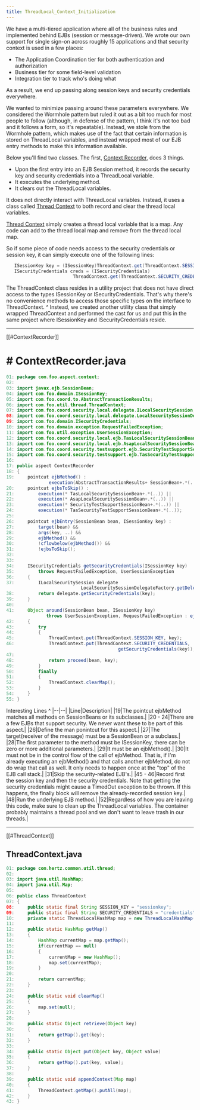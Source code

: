 ```yaml
---
title: ThreadLocal_Context_Initialization
---
```

We have a multi-tiered application where all of the business rules and implemented behind EJBs (session or message-driven). We wrote our own support for single sign-on across roughly 15 applications and that security context is used in a few places:
* The Application Coordination tier for both authentication and authorization
* Business tier for some field-level validation
* Integration tier to track who's doing what

As a result, we end up passing along session keys and security credentials everywhere.

We wanted to minimize passing around these parameters everywhere. We considered the Wormhole pattern but ruled it out as a bit too much for most people to follow (although, in defense of the pattern, I think it's not too bad and it follows a form, so it's repeatable). Instead, we stole from the Wormhole pattern, which makes use of the fact that certain information is stored on ThreadLocal variables, and instead wrapped most of our EJB entry methods to make this information available.

Below you'll find two classes. The first, [Context Recorder]({{site.pagesurl}}/ThreadLocal_Context_Initialization#ContextRecorder), does 3 things.
* Upon the first entry into an EJB Session method, it records the security key and security credentials into a ThreadLocal variable.
* It executes the underlying method.
* It clears out the ThreadLocal variables.

It does not directly interact with ThreadLocal variables. Instead, it uses a class called [Thread Context]({{site.pagesurl}}/ThreadLocal_Context_Initialization#ThreadContext) to both record and clear the thread local variables.

[Thread Context]({{site.pagesurl}}/ThreadLocal_Context_Initialization#ThreadContext) simply creates a thread local variable that is a map. Any code can add to the thread local map and remove from the thread local map.

So if some piece of code needs access to the security credentials or session key, it can simply execute one of the following lines:
```java
   ISessionKey key = (ISessionKey)ThreadContext.get(ThreadContext.SESSION_KEY);
   ISecurityCredentials creds = (ISecurityCredentials)
                         ThreadContext.get(ThreadContext.SECURITY_CREDENTIALS);
```

The ThreadContext class resides in a utility project that does not have direct access to the types ISessionKey or ISecurityCredentials. That's why there's no convenience methods to access those specific types on the interface to ThreadContext.
^
Instead, we created another utility class that simply wrapped ThreadContext and performed the cast for us and put this in the same project where ISessionKey and ISecurityCredentials reside.

----
[[#ContextRecorder]]
# # ContextRecorder.java
```java
01: package com.foo.aspect.context;
02: 
03: import javax.ejb.SessionBean;
04: import com.foo.domain.ISessionKey;
05: import com.foo.coord.to.AbstractTransactionResults;
06: import com.foo.util.thread.ThreadContext;
07: import com.foo.coord.security.local.delegate.ILocalSecuritySession;
08: import com.foo.coord.security.local.delegate.LocalSecuritySessionDelegateFactory;
09: import com.foo.domain.ISecurityCredentials;
10: import com.foo.domain.exception.RequestFailedException;
11: import com.foo.util.exception.UserSessionException;
12: import com.foo.coord.security.local.ejb.TasLocalSecuritySessionBean;
13: import com.foo.coord.security.local.ejb.AsapLocalSecuritySessionBean;
14: import com.foo.coord.security.testsupport.ejb.SecurityTestSupportSessionBean;
15: import com.foo.coord.security.testsupport.ejb.TasSecurityTestSupportSessionBean;
16: 
17: public aspect ContextRecorder
18: {
19: 	pointcut ejbMethod() : 
                execution(AbstractTransactionResults+ SessionBean+.*(..));
20: 	pointcut ejbsToSkip() : 
21: 		execution(* TasLocalSecuritySessionBean+.*(..)) || 
22: 		execution(* AsapLocalSecuritySessionBean+.*(..)) ||
23: 		execution(* SecurityTestSupportSessionBean+.*(..)) ||
24: 		execution(* TasSecurityTestSupportSessionBean+.*(..));
25: 	
26: 	pointcut ejbEntry(SessionBean bean, ISessionKey key) :
27: 		target(bean) &&
28: 		args(key, ..) &&
29: 		ejbMethod() &&
30: 		!cflowbelow(ejbMethod()) &&
31: 		!ejbsToSkip();
32: 	
33: 	
34: 	ISecurityCredentials getSecurityCredentials(ISessionKey key)
35: 		throws RequestFailedException, UserSessionException
36: 	{
37: 		ILocalSecuritySession delegate 
                            LocalSecuritySessionDelegateFactory.getDelegate();
38: 		return delegate.getSecurityCredentials(key);
39: 	}	
40: 	
41: 	Object around(SessionBean bean, ISessionKey key) 
               throws UserSessionException, RequestFailedException : ejbEntry(bean, key)
42: 	{
43: 		try
44: 		{
45: 			ThreadContext.put(ThreadContext.SESSION_KEY, key);
46: 			ThreadContext.put(ThreadContext.SECURITY_CREDENTIALS, 
                                          getSecurityCredentials(key));
47: 		
48: 			return proceed(bean, key);	
49: 		}
50: 		finally
51: 		{
52: 			ThreadContext.clearMap();
53: 		}
54: 	}	
55: }
```

Interesting Lines
^
|--|--|
|Line|Description|
|19|The pointcut ejbMethod matches all methods on SessionBeans or its subclasses.|
|20 - 24|There are a few EJBs that support security. We never want these to be part of this aspect.|
|26|Define the man ponintcut for this aspect.|
|27|The target(receiver of the message) must be a SessionBean or a subclass.|
|28|The first parameter to the method must be ISessionKey, there can be zero or more additional parameters.|
|29|It must be an ejbMethod().|
|30|It must not be in the control flow of the call of ejbMethod. That is, if I'm already executing an ejbMethod() and that calls another ejbMethod, do not do wrap that call as well. It only needs to happen once at the "top" of the EJB call stack.|
|31|Skip the security-related EJB's.|
|45 - 46|Record first the session key and then the security credentials. Note that getting the security credentials might cause a TimedOut exception to be thrown. If this happens, the finally block will remove the already-recorded session key.|
|48|Run the underlying EJB method.|
|52|Regardless of how you are leaving this code, make sure to clean up the ThreadLocal variables. The container probably maintains a thread pool and we don't want to leave trash in our threads.|

----
[[#ThreadContext]]
## ThreadContext.java
```java
01: package com.hertz.common.util.thread;
02: 
03: import java.util.HashMap;
04: import java.util.Map;
05: 
06: public class ThreadContext
07: {
08: 	public static final String SESSION_KEY = "sessionkey";
09: 	public static final String SECURITY_CREDENTIALS = "credentials";
10: 	private static ThreadLocalHashMap map = new ThreadLocalHashMap();
11: 	
12: 	public static HashMap getMap()
13: 	{
14: 		HashMap currentMap = map.getMap();
15: 		if(currentMap == null)
16: 		{
17: 			currentMap = new HashMap();
18: 			map.set(currentMap);
19: 		}
20: 
21: 		return currentMap;
22: 	}
23: 	
24: 	public static void clearMap()
25: 	{
26: 		map.set(null);
27: 	}
28: 	
29: 	public static Object retrieve(Object key)
30: 	{
31: 		return getMap().get(key);
32: 	}
33: 	
34: 	public static Object put(Object key, Object value)
35: 	{
36: 		return getMap().put(key, value);
37: 	}
38: 	
39: 	public static void appendContext(Map map)
40: 	{
41: 		ThreadContext.getMap().putAll(map);
42: 	}
43: }
```
